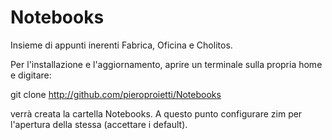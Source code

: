 # Notebooks

Insieme di appunti inerenti Fabrica, Oficina e Cholitos.

Per l'installazione e l'aggiornamento, aprire un terminale sulla propria home e digitare:
 
 git clone http://github.com/pieroproietti/Notebooks
 
verrà creata la cartella Notebooks. A questo punto configurare zim per l'apertura della stessa (accettare i default).

